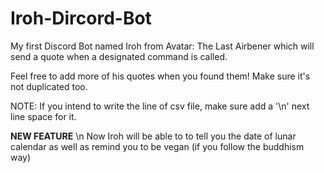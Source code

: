 # Iroh-Dircord-Bot
My first Discord Bot named Iroh from Avatar: The Last Airbener which will send a quote when a designated command is called.

Feel free to add more of his quotes when you found them! Make sure it's not duplicated too.

NOTE: If you intend to write the line of csv file, make sure add a '\n' next line space for it.


**NEW FEATURE** \n
Now Iroh will be able to to tell you the date of lunar calendar as well as remind you to be vegan (if you follow the buddhism way)
